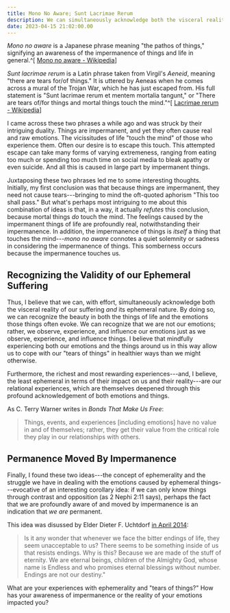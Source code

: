 ```yaml
---
title: Mono No Aware; Sunt Lacrimae Rerum
description: We can simultaneously acknowledge both the visceral reality of our suffering _and_ its ephemeral nature.
date: 2023-04-15 21:02:00.00
---
```


_Mono no aware_ is a Japanese phrase meaning "the pathos of things,"
signifying an awareness of the impermanence of things and life in general.^[
    [Mono no aware - Wikipedia](https://en.wikipedia.org/wiki/Mono_no_aware)]

_Sunt lacrimae rerum_ is a Latin phrase taken from Virgil's _Aeneid_,
meaning "there are tears for/of things." It is uttered by Aeneas when
he comes across a mural of the Trojan War, which he has just escaped from.
His full statement is "Sunt lacrimae rerum et mentem mortalia tangunt,"
or "There are tears of/for things and mortal things touch the mind."^[
    [Lacrimae rerum - Wikipedia](https://en.wikipedia.org/wiki/Lacrimae_rerum)]

I came across these two phrases a while ago and was struck by
their intriguing duality.
Things are impermanent, and yet they often cause real and raw emotions.
The vicissitudes of life "touch the mind" of those who experience them.
Often our desire is to escape this touch.
This attempted escape can take many forms of varying extremeness,
ranging from eating too much or spending too much time on social media to
bleak apathy or even suicide.
And all this is caused in large part by impermanent things.

Juxtaposing these two phrases led me to some interesting thoughts.
Initially, my first conclusion was that because things are impermanent,
they need not cause tears---bringing to mind the oft-quoted aphorism
"This too shall pass."
But what's perhaps most intriguing to me about this combination of
ideas is that, in a way, it actually _refutes_ this conclusion, because
mortal things _do_ touch the mind.
The feelings caused by the impermanent things of life are profoundly real,
notwithstanding their impermanence.
In addition, the impermanence of things is _itself_ a thing that touches
the mind---_mono no aware_ connotes a quiet solemnity or sadness in
considering the impermanence of things.
This somberness occurs because the impermanence touches us.

## Recognizing the Validity of our Ephemeral Suffering

Thus, I believe that we can, with effort, simultaneously acknowledge both
the visceral reality of our suffering _and_ its ephemeral nature.
By doing so, we can recognize the beauty in both the things of life and
the emotions those things often evoke.
We can recognize that we are not our emotions;
rather, we observe, experience, and influence our emotions just as we
observe, experience, and influence things.
I believe that mindfully experiencing both our emotions and the things
around us in this way allow us to cope with our "tears of things"
in healthier ways than we might otherwise.

Furthermore, the richest and most rewarding experiences---and, I believe,
the least ephemeral in terms of their impact on us and their reality---are
our relational experiences, which are themselves deepened through this
profound acknowledgement of both emotions and things.

As C. Terry Warner writes in _Bonds That Make Us Free_:

> Things, events, and experiences [including emotions] have no value in
> and of themselves;
> rather, they get their value from the critical role they play in our relationships with others.

## Permanence Moved By Impermanence

Finally, I found these two ideas---the concept of ephemerality and the
struggle we have in dealing with the emotions caused by ephemeral
things---evocative of an interesting corollary idea:
if we can only know things through contrast and opposition (as 2 Nephi 2:11 says),
perhaps the fact that we are profoundly aware of and moved by impermanence
is an indication that _we are_ permanent.

This idea was disussed by Elder Dieter F. Uchtdorf
[in April 2014](https://www.lds.org/general-conference/2014/04/grateful-in-any-circumstances):

> Is it any wonder that whenever we face the bitter endings of life,
> they seem unacceptable to us?
> There seems to be something inside of us that   resists endings.
> Why is this? Because we are made of the stuff of eternity. 
> We are eternal beings, children of the Almighty God, whose name is
> Endless and who promises eternal blessings without number.
> Endings are not our destiny."

What are your experiences with ephemerality and "tears of things?"
How has your awareness of impermanence or the reality of your emotions impacted you?